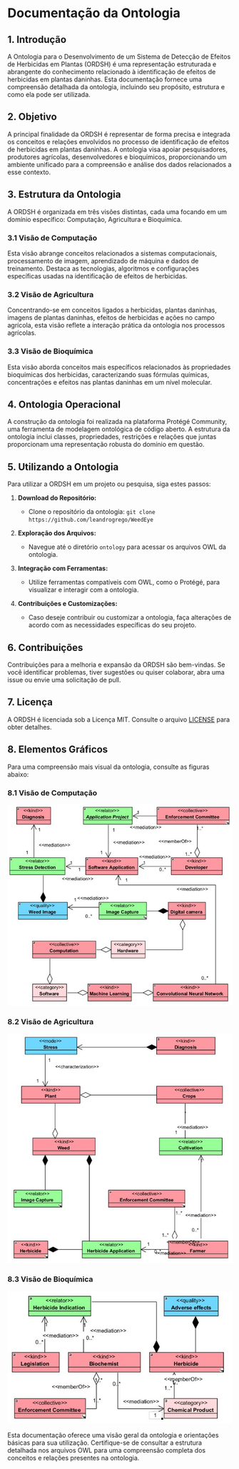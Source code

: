 # Documentação da Ontologia

## 1. Introdução

A Ontologia para o Desenvolvimento de um Sistema de Detecção de Efeitos de Herbicidas em Plantas (ORDSH) é uma representação estruturada e abrangente do conhecimento relacionado à identificação de efeitos de herbicidas em plantas daninhas. Esta documentação fornece uma compreensão detalhada da ontologia, incluindo seu propósito, estrutura e como ela pode ser utilizada.

## 2. Objetivo

A principal finalidade da ORDSH é representar de forma precisa e integrada os conceitos e relações envolvidos no processo de identificação de efeitos de herbicidas em plantas daninhas. A ontologia visa apoiar pesquisadores, produtores agrícolas, desenvolvedores e bioquímicos, proporcionando um ambiente unificado para a compreensão e análise dos dados relacionados a esse contexto.

## 3. Estrutura da Ontologia

A ORDSH é organizada em três visões distintas, cada uma focando em um domínio específico: Computação, Agricultura e Bioquímica.

### 3.1 Visão de Computação

Esta visão abrange conceitos relacionados a sistemas computacionais, processamento de imagem, aprendizado de máquina e dados de treinamento. Destaca as tecnologias, algoritmos e configurações específicas usadas na identificação de efeitos de herbicidas.

### 3.2 Visão de Agricultura

Concentrando-se em conceitos ligados a herbicidas, plantas daninhas, imagens de plantas daninhas, efeitos de herbicidas e ações no campo agrícola, esta visão reflete a interação prática da ontologia nos processos agrícolas.

### 3.3 Visão de Bioquímica

Esta visão aborda conceitos mais específicos relacionados às propriedades bioquímicas dos herbicidas, caracterizando suas fórmulas químicas, concentrações e efeitos nas plantas daninhas em um nível molecular.

## 4. Ontologia Operacional

A construção da ontologia foi realizada na plataforma Protégé Community, uma ferramenta de modelagem ontológica de código aberto. A estrutura da ontologia inclui classes, propriedades, restrições e relações que juntas proporcionam uma representação robusta do domínio em questão.

## 5. Utilizando a Ontologia

Para utilizar a ORDSH em um projeto ou pesquisa, siga estes passos:

1. **Download do Repositório:**
   - Clone o repositório da ontologia: `git clone https://github.com/leandrogrego/WeedEye`

2. **Exploração dos Arquivos:**
   - Navegue até o diretório `ontology` para acessar os arquivos OWL da ontologia.

3. **Integração com Ferramentas:**
   - Utilize ferramentas compatíveis com OWL, como o Protégé, para visualizar e interagir com a ontologia.

4. **Contribuições e Customizações:**
   - Caso deseje contribuir ou customizar a ontologia, faça alterações de acordo com as necessidades específicas do seu projeto.

## 6. Contribuições

Contribuições para a melhoria e expansão da ORDSH são bem-vindas. Se você identificar problemas, tiver sugestões ou quiser colaborar, abra uma issue ou envie uma solicitação de pull.

## 7. Licença

A ORDSH é licenciada sob a Licença MIT. Consulte o arquivo [LICENSE](LICENSE) para obter detalhes.

## 8. Elementos Gráficos

Para uma compreensão mais visual da ontologia, consulte as figuras abaixo:

### 8.1 Visão de Computação

![Diagrama de Visão de Domínio Computação](images/computation.png)

### 8.2 Visão de Agricultura

![Diagrama de Visão de Domínio Agricultura](images/agriculture.png)

### 8.3 Visão de Bioquímica

![Diagrama de Visão de Domínio Bioquímica](images/biochamecal.png)

Esta documentação oferece uma visão geral da ontologia e orientações básicas para sua utilização. Certifique-se de consultar a estrutura detalhada nos arquivos OWL para uma compreensão completa dos conceitos e relações presentes na ontologia.
